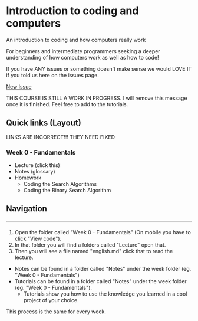 # Introduction to coding and computers

An introduction to coding and how computers really work

For beginners and intermediate programmers seeking a deeper understanding of how computers work as well as how to code!

If you have ANY issues or something doesn't make sense we would LOVE IT if you told us here on the issues page.

[New Issue](https://github.com/Twiths/Intro-to-coding-and-computers/issues/new)

THIS COURSE IS STILL A WORK IN PROGRESS. I will remove this message once it is finished. Feel free to add to the tutorials.

## Quick links (Layout)

LINKS ARE INCORRECT!!! THEY NEED FIXED

### Week 0 - Fundamentals

- Lecture (click this)
- Notes (glossary)
- Homework
  - Coding the Search Algorithms
  - Coding the Binary Search Algorithm

## Navigation <hr>

1. Open the folder called "Week 0 - Fundamentals" (On mobile you have to click "View code").
2. In that folder you will find a folders called "Lecture" open that.
3. Then you will see a file named "english.md" click that to read the lecture.

- Notes can be found in a folder called "Notes" under the week folder (eg. "Week 0 - Fundamentals")
- Tutorials can be found in a folder called "Notes" under the week folder (eg. "Week 0 - Fundamentals").
  - Tutorials show you how to use the knowledge you learned in a cool project of your choice.

This process is the same for every week.
